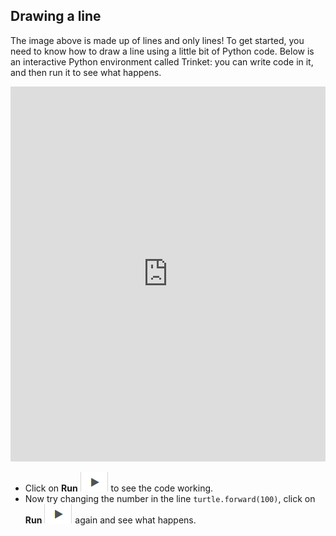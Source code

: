 ## Drawing a line

The image above is made up of lines and only lines! To get started, you need to know how to draw a line using a little bit of Python code. Below is an interactive Python environment called Trinket: you can write code in it, and then run it to see what happens.

  <iframe src="https://trinket.io/embed/python/0d2e8c2dac" width="100%" height="600" frameborder="0" marginwidth="0" marginheight="0" allowfullscreen></iframe>

- Click on **Run** ![arrow](images/arrow.png) to see the code working.
- Now try changing the number in the line `turtle.forward(100)`, click on **Run** ![arrow](images/arrow.png) again and see what happens.


